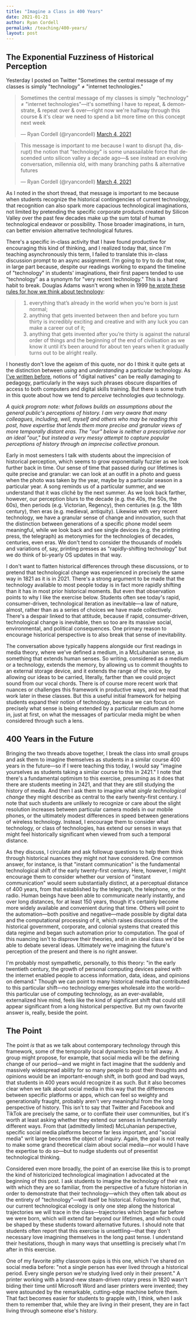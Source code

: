 ```yaml
---
title: "Imagine a Class in 400 Years"
date: 2021-01-21
author: Ryan Cordell
permalink: /teaching/400-years/
layout: post
---
```


## The Exponential Fuzziness of Historical Perception

Yesterday I posted on Twitter "Sometimes the central message of my classes is simply "technology" ≠ "internet technologies." 

<blockquote class="twitter-tweet"><p lang="en" dir="ltr">Sometimes the central message of my classes is simply &quot;technology&quot; ≠ &quot;internet technologies&quot;—it&#39;s something I have to repeat, &amp; demonstrate, &amp; repeat over &amp; over—right now we&#39;re halfway through this course &amp; it&#39;s clear we need to spend a bit more time on this concept next week</p>&mdash; Ryan Cordell (@ryancordell) <a href="https://twitter.com/ryancordell/status/1367319708513546243?ref_src=twsrc%5Etfw">March 4, 2021</a></blockquote> <script async src="https://platform.twitter.com/widgets.js" charset="utf-8"></script>

<blockquote class="twitter-tweet"><p lang="en" dir="ltr">This message is important to me because I want to disrupt (ha, disrupt) the notion that &quot;technology&quot; is some unassailable force that descended unto silicon valley a decade ago—&amp; see instead an evolving conversation, millennia old, with many branching paths &amp; alternative futures</p>&mdash; Ryan Cordell (@ryancordell) <a href="https://twitter.com/ryancordell/status/1367322646640291842?ref_src=twsrc%5Etfw">March 4, 2021</a></blockquote> <script async src="https://platform.twitter.com/widgets.js" charset="utf-8"></script>

As I noted in the short thread, that message is important to me because when students recognize the historical contingencies of current technology, that recognition can also spark more capacious technological imaginations, not limited by pretending the specific corporate products created by Silicon Valley over the past few decades make up the sum total of human technological endeavor or possibility. Those broader imaginations, in turn, can better envision alternative technological futures.

There's a specific in-class activity that I have found productive for encouraging this kind of thinking, and I realized today that, since I'm teaching asynchronously this term, I failed to translate this in-class discussion prompt to an async assignment. I'm going to try to do that now, in large part because, despite our readings working to expand the timeline of "technology" in students' imaginations, their first papers tended to use "technology" as a synonym for "very recent technology." This is a hard habit to break. Douglas Adams wasn't wrong when in 1999 [he wrote these rules for how we think about technology](https://douglasadams.com/dna/19990901-00-a.html):

> 1) everything that’s already in the world when you’re born is just normal;  
> 2) anything that gets invented between then and before you turn thirty is incredibly exciting and creative and with any luck you can make a career out of it;  
> 3) anything that gets invented after you’re thirty is against the natural order of things and the beginning of the end of civilisation as we know it until it’s been around for about ten years when it gradually turns out to be alright really.

I honestly don't love the ageism of this quote, nor do I think it quite gets at the distinction between _using_ and _understanding_ a particular technology. As [I've written before](https://dhdebates.gc.cuny.edu/read/untitled/section/31326090-9c70-4c0a-b2b7-74361582977e), notions of "digital natives" can be really damaging to pedagogy, particularly in the ways such phrases obscure disparities of access to both computers and digital skills training. But there is some truth in this quote about how we tend to _perceive_ technologies _qua_ technology. 

_A quick program note: what follows builds on assumptions about the general public's perceptions of history. I am very aware that many colleagues, including, well, myself and others who may be reading this post, have expertise that lends them more precise and granular views of more temporally distant eras. The "our" below is neither a prescriptive nor an ideal "our," but instead a very messy attempt to capture popular perceptions of history through an imprecise collective pronoun._

Early in most semesters I talk with students about the imprecision of historical perception, which seems to grow exponentially fuzzier as we look further back in time.  Our sense of time that passed during our lifetimes is quite precise and granular: we can look at an outfit in a photo and guess when the photo was taken by the year, maybe by a particular season in a particular year. A song reminds us of a particular summer, and we understand that it was cliché by the next summer. As we look back farther, however, our perception blurs to the decade (e.g. the 40s, the 50s, the 60s), then periods (e.g. Victorian, Regency), then centuries (e.g. the 18th century), then eras (e.g. medieval, antiquity). Likewise with very recent technology, we have a granular sense of change and innovation, such that the distinction between generations of a specific phone model seem meaningful, while we look back and see single devices (e.g. the printing press, the telegraph) as metonymies for the technologies of decades, centuries, even eras. We don't tend to consider the thousands of models and variations of, say, printing presses as "rapidly-shifting technology" but we do think of bi-yearly OS updates in that way.

I don't want to flatten historical differences through these discussions, or to pretend that technological change was experienced in precisely the same way in 1821 as it is in 2021. There's a strong argument to be made that the technology available to most people today is in fact more rapidly shifting than it has in most prior historical moments. But even that observation points to why I like the exercise below. Students often see today's rapid, consumer-driven, technological iteration as inevitable—a law of nature, almost, rather than as a series of choices we have made collectively. There's a despair linked to that attitude, because if rapid, consumer-driven, technological change is inevitable, then so too are its massive social, environmental, and political consequences. One primary reason to encourage historical perspective is to also break that sense of inevitability.

The conversation above typically happens alongside our first readings in media theory, where we've defined a medium, in a McLuhanian sense, as something that extends human senses. So writing, considered as a medium or a technology, extends the memory, by allowing us to commit thoughts to an external storage device, and it extends the range of the voice, by allowing our ideas to be carried, literally, farther than we could project sound from our vocal chords. There is of course more recent work that nuances or challenges this framework in productive ways, and we read that work later in these classes. But this a useful initial framework for helping students expand their notion of technology, because we can focus on precisely what sense is being extended by a particular medium and home in, just at first, on what the messages of particular media might be when considered through such a lens.

## 400 Years in the Future

Bringing the two threads above together, I break the class into small groups and ask them to imagine themselves as students in a similar course 400 years in the future—so if I were teaching this today, I would say "imagine yourselves as students taking a similar course to this in 2421." I note that there's a fundamental optimism to this exercise, presuming as it does that there are students meeting in 2421, and that they are still studying the history of media. And then I ask them to imagine what _single technological change_ they might describe as central to the early twenty-first century. I note that such students are unlikely to recognize or care about the slight resolution increases between particular camera models in our mobile phones, or the ultimately modest differences in speed between generations of wireless technology. Instead, I encourage them to consider what technology, or class of technologies, has extend our senses in ways that might feel historically significant when viewed from such a temporal distance. 

As they discuss, I circulate and ask followup questions to help them think through historical nuances they might not have considered. One common answer, for instance, is that "instant communication" is the fundamental technological shift of the early twenty-first century. Here, however, I might encourage them to consider whether our version of "instant communication" would seem substantially distinct, at a perceptual distance of 400 years, from that established by the telegraph, the telephone, or the radio. Human beings have been able to communicate nearly instantly, and over long distances, for at least 150 years, though it's certainly become more widely available and convenient during that time. Others will point to the automation—both positive and negative—made possible by digital data and the computational processing of it, which raises discussions of the historical government, corporate, and colonial systems that created this data regime and began such automation prior to computation. The goal of this nuancing isn't to disprove their theories, and in an ideal class we'd be able to debate several ideas. Ultimately we're imagining the future's perception of the present and there is no right answer. 

I'm probably most sympathetic, personally, to this theory: "in the early twentieth century, the growth of personal computing devices paired with the internet enabled people to access information, data, ideas, and opinions on demand." Though we can point to many historical media that contributed to this particular shift—no technology emerges wholesale into the world—this particular use of computing technology, as an ever-available, externalized hive mind, feels like the kind of significant shift that could still appear significant from a long historical perspective. But my own favorite answer is, really, beside the point.

## The Point

The point _is_ that as we talk about contemporary technology through this framework, some of the temporally local dynamics begin to fall away. A group might propose, for example, that social media will be the defining change of our period—and we might in fact imagine that the suddenly and massively widespread ability for so many people to post their thoughts and opinions would be an important-enough shift, in both good and bad ways, that students in 400 years would recognize it as such. But it also becomes clear when we talk about social media in this way that the differences between specific platforms or apps, which can feel so weighty and generationally fraught, probably aren't very meaningful from the long perspective of history. This isn't to say that Twitter and Facebook and TikTok are precisely the same, or to conflate their user communities, but it's worth at least asking whether they extend our senses in fundamentally different ways. From that (admittedly limited) McLuhanian perspective, specific social media platforms become far less important, and "social media" writ large becomes the object of inquiry. Again, the goal is not really to make some grand theoretical claim about social media—nor would I have the expertise to do so—but to nudge students out of presentist technological thinking.

Considered even more broadly, the point of an exercise like this is to prompt the kind of historicized technological imagination I advocated at the beginning of this post. I ask students to imagine the technology of their era, with which they are so familiar, from the perspective of a future historian in order to demonstrate that their technology—which they often talk about _as_ the entirety of "technology"—will itself be historical. Following from that, our current technological ecology is only one step along the historical trajectories we will trace in the class—trajectories which began far before we were born, which will extend far beyond our lifetimes, and which could be shaped by these students toward alternative futures. I should note that students often report that this exercise is unsettling—that they don't necessary love imagining themselves in the long past tense. I understand their hesitations, though in many ways that unsettling is precisely what I'm after in this exercise.

One of my favorite pithy classroom quips is this one, which I've shared on social media before: "not a single person has ever lived through a historical period. Every single person we're studying lived only in their present." A printer working with a brand-new steam-driven rotary press in 1820 wasn't biding their time until Microsoft Word and laser printers were invented; they were astounded by the remarkable, cutting-edge machine before them. That fact becomes easier for students to grapple with, I think, when I ask them to remember that, while they are living in their present, they are in fact living through someone else's history. 
 






